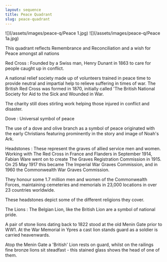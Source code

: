 ```yaml
---
layout: sequence
title: Peace Quadrant
slug: peace-quadrant
---
```


![](/assets/images/peace-q/Peace 1.jpg)
![](/assets/images/peace-q/Peace 1a.jpg)

This quadrant reflects Remembrance and Reconciliation and a wish for Peace amongst all nations

Red Cross
: Founded by a Swiss man, Henry Dunant in 1863 to care for people caught up in conflict.
  
  A national relief society made up of volunteers trained in peace time to provide neutral and impartial help to relieve suffering in times of war. The British Red Cross was formed in 1870, initially called 'The British National Society for Aid to the Sick and Wounded in War.
  
  The charity still does stirling work helping those injured in conflict and disaster.

Dove
: Universal symbol of peace
  
  The use of a dove and olive branch as a symbol of peace originated with the early Christians featuring prominently in the story and image of Noah's Ark.

Headstones
: These represent the graves of allied service men and women. Working with The Red Cross in France and Flanders in September 1914, Fabian Ware went on to create The Graves Registration Commission in 1915. On 25 May 1917 this became The Imperial War Graves Commission, and in 1960 the Commonwealth War Graves Commission.
  
  They honour some 1.7 million men and women of the Commonwealth Forces, maintaining cemeteries and memorials in 23,000 locations in over 23 countries worldwide.
  
  These headstones depict some of the different religions they cover.

The Lions
: The Belgian Lion, like the British Lion are a symbol of national pride.

  A pair of stone lions dating back to 1822 stood at the old Menin Gate prior to WW1. At the War Memorial in Ypres a cast lion stands guard as a soldier is carried heavenwards.
  
  Atop the Menin Gate a 'British' Lion rests on guard, whilst on the railings fine bronze lions sit steadfast - this stained glass shows the head of one of them.
